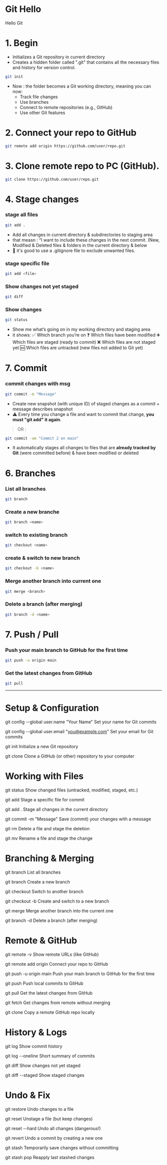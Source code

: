 # Git Hello
Hello Git

# 1. Begin

- Initializes a Git repository in current directory
- Creates a hidden folder called ".git" that contains all the necessary files and history for version control.

```bash
git init
```

- Now : the folder becomes a Git working directory, meaning you can now:
  - Track file changes
  - Use branches
  - Connect to remote repositories (e.g., GitHub)
  - Use other Git features

# 2. Connect your repo to GitHub

```bash
git remote add origin https://github.com/user/repo.git
```

# 3. Clone remote repo to PC (GitHub).

```bash
git clone https://github.com/user/repo.git
```

# 4. Stage changes 

### stage all files

```bash
git add .
```

- Add all changes in current directory & subdirectories to staging area
- that measn : “I want to include these changes in the next commit. (New, Modified & Deleted files & folders in the current directory & below
- 🛑 it's good to use a .gitignore file to exclude unwanted files.

### stage specific file

```bash
git add <file>
```

### Show changes not yet staged

```bash
git diff
```

### Show changes

```bash
git status
```
- Show me what’s going on in my working directory and staging area
- it shows:
  ✅ Which branch you’re on
  ❓ Which files have been modified
  ➕ Which files are staged (ready to commit)
  ❌ Which files are not staged yet
  🆕 Which files are untracked (new files not added to Git yet)


# 7. Commit

### commit changes with msg 

```bash
git commit -m "Message"	
```

- Create new snapshot (with unique ID) of staged changes as a commit + message describes snapshot
- ⚠️ Every time you change a file and want to commit that change, **you must "git add" it again**.

> OR :

```bash
git commit -am "Commit 2 on main"
```

- It automatically stages all changes to files that are **already tracked by Git** (were committed before) & have been modified or deleted


# 6. Branches

### List all branches

```bash
git branch
```

### Create a new branche

```bash
git branch <name>
```

### switch to existing branch
  
```bash
git checkout <name>
```

### create & switch to new branch

```bash
git checkout -b <name>
```

### Merge another branch into current one

```bash
git merge <branch>
```

### Delete a branch (after merging)

```bash
git branch -d <name>
```

# 7. Push / Pull

### Push your main branch to GitHub for the first time

```bash
git push -u origin main
```
### Get the latest changes from GitHub

```bash
git pull
```

---


# Setup & Configuration

git config --global user.name "Your Name"	          Set your name for Git commits

git config --global user.email "you@example.com"	  Set your email for Git commits

git init	                                          Initialize a new Git repository

git clone <url>	                                    Clone a GitHub (or other) repository to your computer


# Working with Files

git status	            Show changed files (untracked, modified, staged, etc.)

git add <file>	        Stage a specific file for commit

git add .	            Stage all changes in the current directory

git commit -m "Message"	Save (commit) your changes with a message

git rm <file>	          Delete a file and stage the deletion

git mv <old> <new>	    Rename a file and stage the change

# Branching & Merging

git branch	            List all branches

git branch <name>	      Create a new branch

git checkout <name>	    Switch to another branch

git checkout -b <name>	Create and switch to a new branch

git merge <branch>	    Merge another branch into the current one

git branch -d <name>	  Delete a branch (after merging)


# Remote & GitHub

git remote -v	                Show remote URLs (like GitHub)

git remote add origin <url>	  Connect your repo to GitHub

git push -u origin main	      Push your main branch to GitHub for the first time

git push	                    Push local commits to GitHub

git pull	                    Get the latest changes from GitHub

git fetch	                    Get changes from remote without merging

git clone <url>	              Copy a remote GitHub repo locally

# History & Logs

git log	            Show commit history

git log --oneline	  Short summary of commits

git diff	          Show changes not yet staged

git diff --staged	  Show staged changes

# Undo & Fix

git restore <file>	  Undo changes to a file

git reset <file>	    Unstage a file (but keep changes)

git reset --hard	    Undo all changes (dangerous!)

git revert <commit>	  Undo a commit by creating a new one

git stash	            Temporarily save changes without committing

git stash pop	        Reapply last stashed changes
